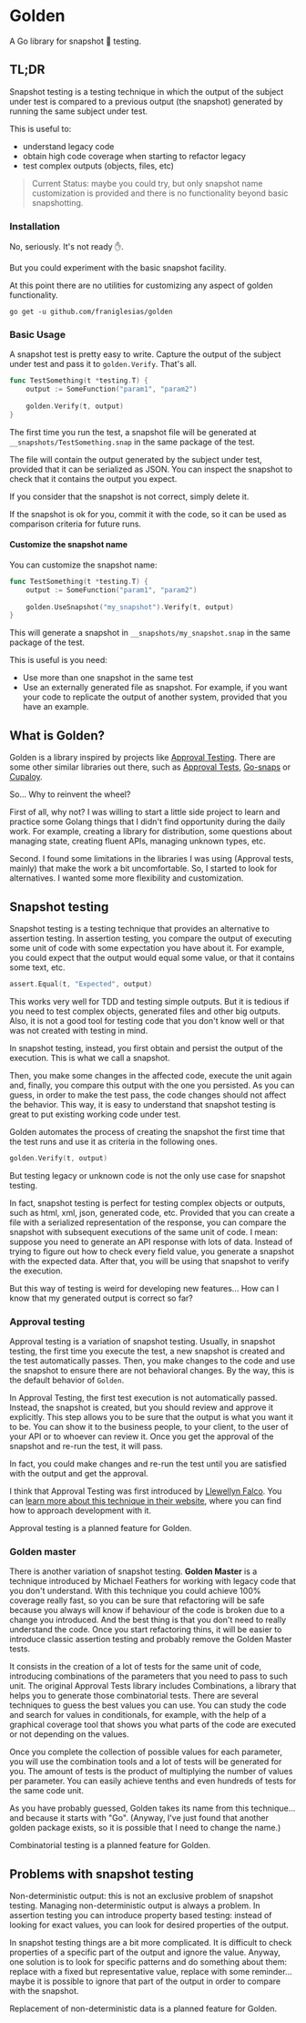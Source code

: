 # Golden

A Go library for snapshot 📸 testing.

## TL;DR

Snapshot testing is a testing technique in which the output of the subject under test is compared to a previous output (the snapshot) generated by running the same subject under test.

This is useful to:

* understand legacy code
* obtain high code coverage when starting to refactor legacy
* test complex outputs (objects, files, etc)

> Current Status: maybe you could try, but only snapshot name customization is provided and there is no functionality beyond basic snapshotting.

### Installation

No, seriously. It's not ready ✋.

But you could experiment with the basic snapshot facility. 

At this point there are no utilities for customizing any aspect of golden functionality.

```shell
go get -u github.com/franiglesias/golden
```

### Basic Usage

A snapshot test is pretty easy to write. Capture the output of the subject under test and pass it to `golden.Verify`. That's all.

```go
func TestSomething(t *testing.T) {
	output := SomeFunction("param1", "param2")
	
	golden.Verify(t, output)
}
```

The first time you run the test, a snapshot file will be generated at `__snapshots/TestSomething.snap` in the same package of the test.

The file will contain the output generated by the subject under test, provided that it can be serialized as JSON. You can inspect the snapshot to check that it contains the output you expect.

If you consider that the snapshot is not correct, simply delete it.

If the snapshot is ok for you, commit it with the code, so it can be used as comparison criteria for future runs.

#### Customize the snapshot name

You can customize the snapshot name:

```go
func TestSomething(t *testing.T) {
	output := SomeFunction("param1", "param2")
	
	golden.UseSnapshot("my_snapshot").Verify(t, output)
}
```

This will generate a snapshot in `__snapshots/my_snapshot.snap` in the same package of the test.

This is useful is you need:

* Use more than one snapshot in the same test
* Use an externally generated file as snapshot. For example, if you want your code to replicate the output of another system, provided that you have an example.

## What is Golden?

Golden is a library inspired by projects like [Approval Testing](https://approvaltests.com/). There are some other similar libraries out there, such as [Approval Tests](https://github.com/approvals/go-approval-tests), [Go-snaps](https://github.com/gkampitakis/go-snaps) or [Cupaloy](https://github.com/bradleyjkemp/cupaloy).

So... Why to reinvent the wheel?

First of all, why not? I was willing to start a little side project to learn and practice some Golang things that I didn't find opportunity during the daily work. For example, creating a library for distribution, some questions about managing state, creating fluent APIs, managing unknown types, etc. 

Second. I found some limitations in the libraries I was using (Approval tests, mainly) that make the work a bit uncomfortable. So, I started to look for alternatives. I wanted some more flexibility and customization.  

## Snapshot testing

Snapshot testing is a testing technique that provides an alternative to assertion testing. In assertion testing, you compare the output of executing some unit of code with some expectation you have about it. For example, you could expect that the output would equal some value, or that it contains some text, etc.

```go
assert.Equal(t, "Expected", output)
```

This works very well for TDD and testing simple outputs. But it is tedious if you need to test complex objects, generated files and other big outputs. Also, it is not a good tool for testing code that you don't know well or that was not created with testing in mind.

In snapshot testing, instead, you first obtain and persist the output of the execution. This is what we call a snapshot.

Then, you make some changes in the affected code, execute the unit again and, finally, you compare this output with the one you persisted. As you can guess, in order to make the test pass, the code changes should not affect the behavior. This way, it is easy to understand that snapshot testing is great to put existing working code under test.

Golden automates the process of creating the snapshot the first time that the test runs and use it as criteria in the following ones.

```go
golden.Verify(t, output)
```

But testing legacy or unknown code is not the only use case for snapshot testing.

In fact, snapshot testing is perfect for testing complex objects or outputs, such as html, xml, json, generated code, etc. Provided that you can create a file with a serialized representation of the response, you can compare the snapshot with subsequent executions of the same unit of code. I mean: suppose you need to generate an API response with lots of data. Instead of trying to figure out how to check every field value, you generate a snapshot with the expected data. After that, you will be using that snapshot to verify the execution. 

But this way of testing is weird for developing new features... How can I know that my generated output is correct so far?

### Approval testing

Approval testing is a variation of snapshot testing. Usually, in snapshot testing, the first time you execute the test, a new snapshot is created and the test automatically passes. Then, you make changes to the code and use the snapshot to ensure there are not behavioral changes. By the way, this is the default behavior of `Golden`.

In Approval Testing, the first test execution is not automatically passed. Instead, the snapshot is created, but you should review and approve it explicitly. This step allows you to be sure that the output is what you want it to be. You can show it to the business people, to your client, to the user of your API or to whoever can review it. Once you get the approval of the snapshot and re-run the test, it will pass.

In fact, you could make changes and re-run the test until you are satisfied with the output and get the approval.

I think that Approval Testing was first introduced by [Llewellyn Falco](https://twitter.com/llewellynfalco). You can [learn more about this technique in their website](https://approvaltests.com/), where you can find how to approach development with it.

Approval testing is a planned feature for Golden.

### Golden master

There is another variation of snapshot testing. **Golden Master** is a technique introduced by Michael Feathers for working with legacy code that you don't understand. With this technique you could achieve 100% coverage really fast, so you can be sure that refactoring will be safe because you always will know if behaviour of the code is broken due to a change you introduced. And the best thing is that you don't need to really understand the code. Once you start refactoring thins, it will be easier to introduce classic assertion testing and probably remove the Golden Master tests.

It consists in the creation of a lot of tests for the same unit of code, introducing combinations of the parameters that you need to pass to such unit. The original Approval Tests library includes Combinations, a library that helps you to generate those combinatorial tests. There are several techniques to guess the best values you can use. You can study the code and search for values in conditionals, for example, with the help of a graphical coverage tool that shows you what parts of the code are executed or not depending on the values.

Once you complete the collection of possible values for each parameter, you will use the combination tools and a lot of tests will be generated for you. The amount of tests is the product of multiplying the number of values per parameter. You can easily achieve tenths and even hundreds of tests for the same code unit.

As you have probably guessed, Golden takes its name from this technique... and because it starts with "Go". (Anyway, I've just found that another golden package exists, so it is possible that I need to change the name.) 

Combinatorial testing is a planned feature for Golden.

## Problems with snapshot testing

Non-deterministic output: this is not an exclusive problem of snapshot testing. Managing non-deterministic output is always a problem. In assertion testing you can introduce property based testing: instead of looking for exact values, you can look for desired properties of the output.

In snapshot testing things are a bit more complicated. It is difficult to check properties of a specific part of the output and ignore the value. Anyway, one solution is to look for specific patterns and do something about them: replace with a fixed but representative value, replace with some reminder... maybe it is possible to ignore that part of the output in order to compare with the snapshot.

Replacement of non-deterministic data is a planned feature for Golden.
